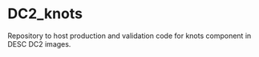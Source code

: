 # DC2_knots

Repository to host production and validation code for knots component in DESC DC2 
images.


